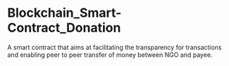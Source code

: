 # Blockchain_Smart-Contract_Donation
A smart contract that aims at facilitating the transparency for transactions and enabling peer to peer transfer of money between NGO and payee.
